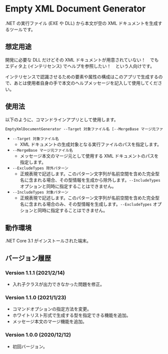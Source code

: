 # Empty XML Document Generator

.NET の実行ファイル (EXE や DLL) から本文が空の XML ドキュメントを生成するツールです。

## 想定用途

開発に必要な DLL だけどその XML ドキュメントが用意されていない！　でもエディタ上 (インテリセンス) でヘルプを参照したい！　という人向けです。

インテリセンスで認識させるための要素や属性の構成はこのアプリで生成するので、あとは使用者自身の手で本文のヘルプメッセージを記入して使用してください。

## 使用法

以下のように、コマンドラインアプリとして使用します。

```txt
EmptyXmlDocumentGenerator --Target 対象ファイル名 [--MergeBase マージ元ファイル名] [--ExcludeTypes 除外パターン1 [除外パターン2 ...]] [--IncludeTypes 対象パターン1 [対象パターン2 ...]]
```

- `--Target 対象ファイル名`
  - XML ドキュメントの生成対象となる実行ファイルのパスを指定します。
- `--MergeBase マージ元ファイル名`
  - メッセージ本文のマージ元として使用する XML ドキュメントのパスを指定します。
- `--ExcludeTypes 除外パターン`
  - 正規表現で記述します。このパターン文字列が名前空間を含めた完全型名に含まれる場合、その型情報を生成から除外します。`--IncludeTypes` オプションと同時に指定することはできません。
- `--IncludeTypes 対象パターン`
  - 正規表現で記述します。このパターン文字列が名前空間を含めた完全型名に含まれる場合のみ、その型情報を生成します。`--ExcludeTypes` オプションと同時に指定することはできません。

## 動作環境

.NET Core 3.1 がインストールされた端末。

## バージョン履歴

### Version 1.1.1 (2021/2/14)

- 入れ子クラスが出力できなかった問題を修正。

### Version 1.1.0 (2021/1/23)

- コマンドオプションの指定方法を変更。
- ホワイトリスト形式で生成する型を指定できる機能を追加。
- メッセージ本文のマージ機能を追加。

### Version 1.0.0 (2020/12/12)

- 初回バージョン。
